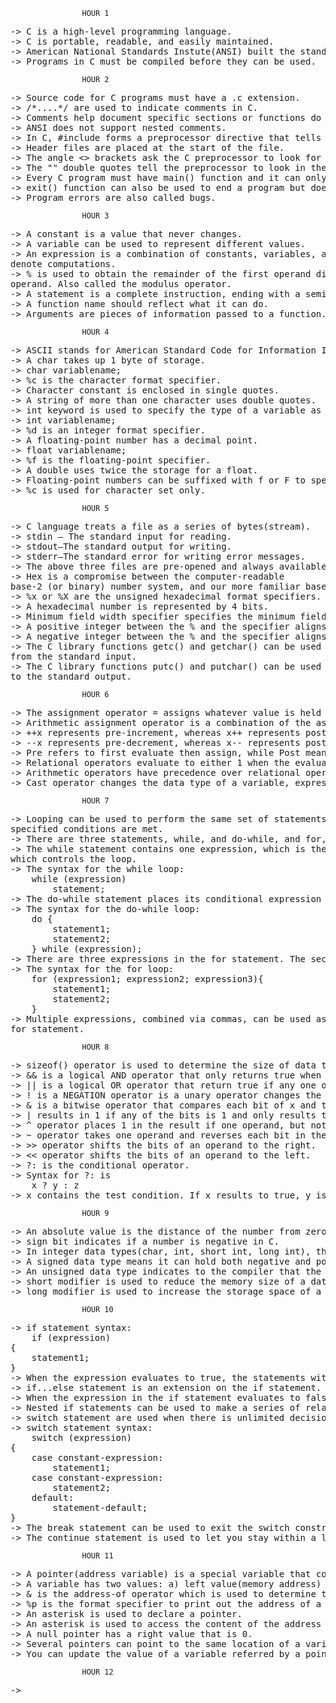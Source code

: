 					HOUR 1
<pre>
-> C is a high-level programming language.
-> C is portable, readable, and easily maintained.
-> American National Standards Instute(ANSI) built the standard library.
-> Programs in C must be compiled before they can be used.
</pre>
					HOUR 2
<pre>
-> Source code for C programs must have a .c extension.
-> /*....*/ are used to indicate comments in C.
-> Comments help document specific sections or functions do in the program.
-> ANSI does not support nested comments.
-> In C, #include forms a preprocessor directive that tells the C preprocessor to look for a file and place the contents of that file in the location where the #include directive indicates.
-> Header files are placed at the start of the file.
-> The angle <> brackets ask the C preprocessor to look for a header file in a directory other than the current one.
-> The "" double quotes tell the preprocessor to look in the current directory for the file requested.
-> Every C program must have main() function and it can only be one.
-> exit() function can also be used to end a program but does not return a value to your program.
-> Program errors are also called bugs.
</pre>
					HOUR 3
<pre>
-> A constant is a value that never changes.
-> A variable can be used to represent different values.
-> An expression is a combination of constants, variables, and operators that are used to
denote computations.
-> % is used to obtain the remainder of the first operand divided by the second
operand. Also called the modulus operator.
-> A statement is a complete instruction, ending with a semicolon.
-> A function name should reflect what it can do.
-> Arguments are pieces of information passed to a function.
</pre>
					HOUR 4
<pre>
-> ASCII stands for American Standard Code for Information Interchange.
-> A char takes up 1 byte of storage.
-> char variablename;
-> %c is the character format specifier.
-> Character constant is enclosed in single quotes.
-> A string of more than one character uses double quotes.
-> int keyword is used to specify the type of a variable as an integer.
-> int variablename;
-> %d is an integer format specifier.
-> A floating-point number has a decimal point.
-> float variablename;
-> %f is the floating-point specifier.
-> A double uses twice the storage for a float.
-> Floating-point numbers can be suffixed with f or F to specify float. A floatingpoint number without a suffix is double by default.
-> %c is used for character set only.
</pre>
					HOUR 5
<pre>
-> C language treats a file as a series of bytes(stream).
-> stdin — The standard input for reading.
-> stdout—The standard output for writing.
-> stderr—The standard error for writing error messages.
-> The above three files are pre-opened and always available to use.
-> Hex is a compromise between the computer-readable
base-2 (or binary) number system, and our more familiar base-10 (or decimal) system.
-> %x or %X are the unsigned hexadecimal format specifiers.
-> A hexadecimal number is represented by 4 bits.
-> Minimum field width specifier specifies the minimum field width and ensures that the output reaches the minimum width.
-> A positive integer between the % and the specifier aligns the output to the right.
-> A negative integer between the % and the specifier aligns the output to the left.
-> The C library functions getc() and getchar() can be used to read in one character
from the standard input.
-> The C library functions putc() and putchar() can be used to write one character
to the standard output.
</pre>
					HOUR 6
<pre>
-> The assignment operator = assigns whatever value is held on the right to the variable on the left.
-> Arithmetic assignment operator is a combination of the assignment operators with arithmetic operators(+=, -=, /=, %=).
-> ++x represents pre-increment, whereas x++ represents post-increment.
-> --x represents pre-decrement, whereas x-- represents post-decrement.
-> Pre refers to first evaluate then assign, while Post means assign then evaluate.
-> Relational operators evaluate to either 1 when the evaluation is true, and 0 when the evaluation is false.
-> Arithmetic operators have precedence over relational operators.
-> Cast operator changes the data type of a variable, expression, or constant.
</pre>
					HOUR 7
<pre>
-> Looping can be used to perform the same set of statements over and over until
specified conditions are met.
-> There are three statements, while, and do-while, and for, that are used for looping in C.
-> The while statement contains one expression, which is the conditional expression
which controls the loop.
-> The syntax for the while loop:
	while (expression)
		statement;
-> The do-while statement places its conditional expression at the bottom of the loop and ends with a semicolon.
-> The syntax for the do-while loop:
	do {
		statement1;
		statement2;
	} while (expression);
-> There are three expressions in the for statement. The second expression is the conditional expression.
-> The syntax for the for loop:
	for (expression1; expression2; expression3){
		statement1;
		statement2;
	}
-> Multiple expressions, combined via commas, can be used as one expression in the
for statement.
</pre>
					HOUR 8
<pre>
-> sizeof() operator is used to determine the size of data type or a variable.
-> && is a logical AND operator that only returns true when the both expressions return true after evaluation.
-> || is a logical OR operator that return true if any one of the pair expressions returns true and results to false only when both expressions are false.
-> ! is a NEGATION operator is a unary operator changes the result of an expression to false if it is true and vice versa.
-> & is a bitwise operator that compares each bit of x and the corresponding in y and only results in 1 if both bits are 1, and results in 0 if any or both bits are 0.
-> | results in 1 if any of the bits is 1 and only results to 0 if both the bits are 0.
-> ^ operator places 1 in the result if one operand, but not both, is 1.
-> ~ operator takes one operand and reverses each bit in the operand.
-> >> operator shifts the bits of an operand to the right.
-> << operator shifts the bits of an operand to the left.
-> ?: is the conditional operator.
-> Syntax for ?: is
	x ? y : z
-> x contains the test condition. If x results to true, y is chosen. If x evaluates to false, z is chosen.
</pre>
					HOUR 9
<pre>
-> An absolute value is the distance of the number from zero.
-> sign bit indicates if a number is negative in C.
-> In integer data types(char, int, short int, long int), the leftmost bit is used as the sign bit.
-> A signed data type means it can hold both negative and positive values.
-> An unsigned data type indicates to the compiler that the data type can only hold non-negative values.
-> short modifier is used to reduce the memory size of a data type.
-> long modifier is used to increase the storage space of a data type.
</pre>
					HOUR 10
<pre>
-> if statement syntax:
	if (expression)
{
	statement1;
}
-> When the expression evaluates to true, the statements within the if statement are executed.
-> if...else statement is an extension on the if statement.
-> When the expression in the if statement evaluates to false, the statements in the else block are executed.
-> Nested if statements can be used to make a series of related decisions.
-> switch statement are used when there is unlimited decisions to be made depending on an expression.
-> switch statement syntax:
	switch (expression)
{	
	case constant-expression:
		statement1;
	case constant-expression:
		statement2;
	default:
		statement-default;
}
-> The break statement can be used to exit the switch construct or a loop.
-> The continue statement is used to let you stay within a loop while skipping over some statements.
</pre>
					HOUR 11
<pre>
-> A pointer(address variable) is a special variable that contains the address of another variable.
-> A variable has two values: a) left value(memory address)	b) right value(a specific value).
-> & is the address-of operator which is used to determine the address of a variable.
-> %p is the format specifier to print out the address of a variable using printf.
-> An asterisk is used to declare a pointer.
-> An asterisk is used to access the content of the address stored in a pointer.
-> A null pointer has a right value that is 0.
-> Several pointers can point to the same location of a variable in the memory.
-> You can update the value of a variable referred by a pointer variable.
</pre>
					HOUR 12
<pre>
->
